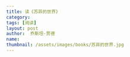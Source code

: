 ```yaml
---
title: 读《苏菲的世界》 
category:  
tags: [阅读]  
layout: post  
author:  乔斯坦·贾德  
name: 
thumbnail: /assets/images/books/苏菲的世界.jpg
---
```


